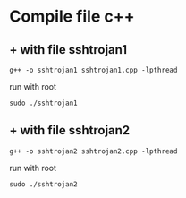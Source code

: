 # Compile file c++
## + with file sshtrojan1
    g++ -o sshtrojan1 sshtrojan1.cpp -lpthread

run with root

    sudo ./sshtrojan1

## + with file sshtrojan2
    g++ -o sshtrojan2 sshtrojan2.cpp -lpthread

run with root

    sudo ./sshtrojan2
